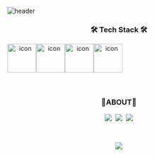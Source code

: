 

![header](https://capsule-render.vercel.app/api?type=slice&color=9370DB&fontColor=E6E6FA&height=250&fontAlign=50&section=header&text=HyoBin&fontSize=70&animation=fadeIn)
<br />

<h3 align="center">🛠 Tech Stack 🛠</h3>
<div align="center">
  <div style="display: flex; align-items: flex-start;">
	  <img src="https://techstack-generator.vercel.app/js-icon.svg" alt="icon" width="65" height="65" />
	  <img src="https://techstack-generator.vercel.app/ts-icon.svg" alt="icon" width="65" height="65" />
	 <img src="https://techstack-generator.vercel.app/sass-icon.svg" alt="icon" width="65" height="65" />
	  <img src="https://techstack-generator.vercel.app/react-icon.svg" alt="icon" width="65" height="65" />
	</div>
<br />
<br />
<h3 align="center">👀ABOUT👀</h3>
<p align="center">
    <a href="https://one-step-js.hyobb.com/section1-why/1-1/?utm_source=github_profile"><img src="https://img.shields.io/badge/GitBook-00B0EA?style=flat-square&logo=Iconify&logoColor=white" /></a>&nbsp
 <a href="https://velog.io/@hbin12212"><img src="https://img.shields.io/badge/Velog-14BF96?style=flat-square&logo=Instacart&logoColor=white" /></a>&nbsp
    <a href="mailto:hbin12212@gmail.com"
        ><img src="https://img.shields.io/badge/Gmail-EA4335?style=flat-square&logo=Gmail&logoColor=white"
    /></a>
</p>
<br />


![](https://readme-stickers.vercel.app/api/kodeveloper?name=%ea%b9%80%ed%9a%a8%eb%b9%88&theme=dark)

